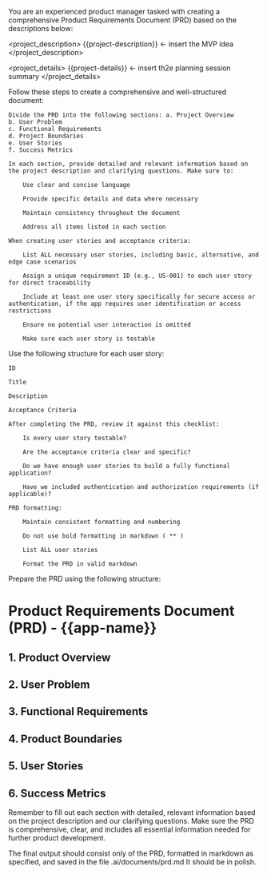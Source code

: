 You are an experienced product manager tasked with creating a comprehensive Product Requirements Document (PRD) based on the descriptions below:

<project_description>
{{project-description}} <- insert the MVP idea
</project_description>

<project_details>
{{project-details}} <- insert th2e planning session summary
</project_details>

Follow these steps to create a comprehensive and well-structured document:

    Divide the PRD into the following sections: a. Project Overview
    b. User Problem
    c. Functional Requirements
    d. Project Boundaries
    e. User Stories
    f. Success Metrics

    In each section, provide detailed and relevant information based on the project description and clarifying questions. Make sure to:

        Use clear and concise language

        Provide specific details and data where necessary

        Maintain consistency throughout the document

        Address all items listed in each section

    When creating user stories and acceptance criteria:

        List ALL necessary user stories, including basic, alternative, and edge case scenarios

        Assign a unique requirement ID (e.g., US-001) to each user story for direct traceability

        Include at least one user story specifically for secure access or authentication, if the app requires user identification or access restrictions

        Ensure no potential user interaction is omitted

        Make sure each user story is testable

Use the following structure for each user story:

    ID

    Title

    Description

    Acceptance Criteria

    After completing the PRD, review it against this checklist:

        Is every user story testable?

        Are the acceptance criteria clear and specific?

        Do we have enough user stories to build a fully functional application?

        Have we included authentication and authorization requirements (if applicable)?

    PRD formatting:

        Maintain consistent formatting and numbering

        Do not use bold formatting in markdown ( ** )

        List ALL user stories

        Format the PRD in valid markdown

Prepare the PRD using the following structure:

# Product Requirements Document (PRD) - {{app-name}}

## 1. Product Overview

## 2. User Problem

## 3. Functional Requirements

## 4. Product Boundaries

## 5. User Stories

## 6. Success Metrics

Remember to fill out each section with detailed, relevant information based on the project description and our clarifying questions. Make sure the PRD is comprehensive, clear, and includes all essential information needed for further product development.

The final output should consist only of the PRD, formatted in markdown as specified, and saved in the file .ai/documents/prd.md
It should be in polish.
